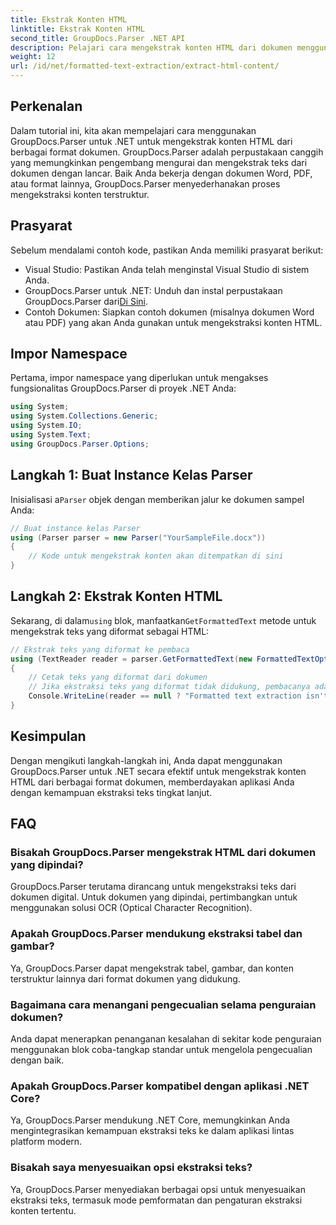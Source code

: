 ```yaml
---
title: Ekstrak Konten HTML
linktitle: Ekstrak Konten HTML
second_title: GroupDocs.Parser .NET API
description: Pelajari cara mengekstrak konten HTML dari dokumen menggunakan GroupDocs.Parser untuk .NET. Tutorial yang mudah diikuti dengan contoh kode dan panduan langkah demi langkah.
weight: 12
url: /id/net/formatted-text-extraction/extract-html-content/
---
```

## Perkenalan
Dalam tutorial ini, kita akan mempelajari cara menggunakan GroupDocs.Parser untuk .NET untuk mengekstrak konten HTML dari berbagai format dokumen. GroupDocs.Parser adalah perpustakaan canggih yang memungkinkan pengembang mengurai dan mengekstrak teks dari dokumen dengan lancar. Baik Anda bekerja dengan dokumen Word, PDF, atau format lainnya, GroupDocs.Parser menyederhanakan proses mengekstraksi konten terstruktur.
## Prasyarat
Sebelum mendalami contoh kode, pastikan Anda memiliki prasyarat berikut:
- Visual Studio: Pastikan Anda telah menginstal Visual Studio di sistem Anda.
-  GroupDocs.Parser untuk .NET: Unduh dan instal perpustakaan GroupDocs.Parser dari[Di Sini](https://releases.groupdocs.com/parser/net/).
- Contoh Dokumen: Siapkan contoh dokumen (misalnya dokumen Word atau PDF) yang akan Anda gunakan untuk mengekstraksi konten HTML.

## Impor Namespace
Pertama, impor namespace yang diperlukan untuk mengakses fungsionalitas GroupDocs.Parser di proyek .NET Anda:
```csharp
using System;
using System.Collections.Generic;
using System.IO;
using System.Text;
using GroupDocs.Parser.Options;
```
## Langkah 1: Buat Instance Kelas Parser
 Inisialisasi a`Parser` objek dengan memberikan jalur ke dokumen sampel Anda:
```csharp
// Buat instance kelas Parser
using (Parser parser = new Parser("YourSampleFile.docx"))
{
    // Kode untuk mengekstrak konten akan ditempatkan di sini
}
```
## Langkah 2: Ekstrak Konten HTML
 Sekarang, di dalam`using` blok, manfaatkan`GetFormattedText` metode untuk mengekstrak teks yang diformat sebagai HTML:
```csharp
// Ekstrak teks yang diformat ke pembaca
using (TextReader reader = parser.GetFormattedText(new FormattedTextOptions(FormattedTextMode.Html)))
{
    // Cetak teks yang diformat dari dokumen
    // Jika ekstraksi teks yang diformat tidak didukung, pembacanya adalah null
    Console.WriteLine(reader == null ? "Formatted text extraction isn't supported" : reader.ReadToEnd());
}
```

## Kesimpulan
Dengan mengikuti langkah-langkah ini, Anda dapat menggunakan GroupDocs.Parser untuk .NET secara efektif untuk mengekstrak konten HTML dari berbagai format dokumen, memberdayakan aplikasi Anda dengan kemampuan ekstraksi teks tingkat lanjut.

## FAQ
### Bisakah GroupDocs.Parser mengekstrak HTML dari dokumen yang dipindai?
GroupDocs.Parser terutama dirancang untuk mengekstraksi teks dari dokumen digital. Untuk dokumen yang dipindai, pertimbangkan untuk menggunakan solusi OCR (Optical Character Recognition).
### Apakah GroupDocs.Parser mendukung ekstraksi tabel dan gambar?
Ya, GroupDocs.Parser dapat mengekstrak tabel, gambar, dan konten terstruktur lainnya dari format dokumen yang didukung.
### Bagaimana cara menangani pengecualian selama penguraian dokumen?
Anda dapat menerapkan penanganan kesalahan di sekitar kode penguraian menggunakan blok coba-tangkap standar untuk mengelola pengecualian dengan baik.
### Apakah GroupDocs.Parser kompatibel dengan aplikasi .NET Core?
Ya, GroupDocs.Parser mendukung .NET Core, memungkinkan Anda mengintegrasikan kemampuan ekstraksi teks ke dalam aplikasi lintas platform modern.
### Bisakah saya menyesuaikan opsi ekstraksi teks?
Ya, GroupDocs.Parser menyediakan berbagai opsi untuk menyesuaikan ekstraksi teks, termasuk mode pemformatan dan pengaturan ekstraksi konten tertentu.